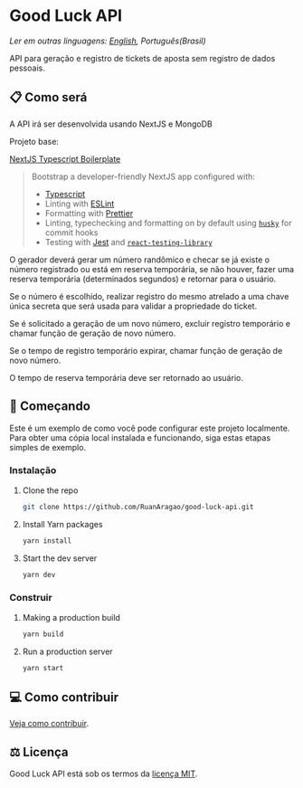 # Good Luck API

*Ler em outras linguagens: [English](./README-en.md), Português(Brasil)*

API para geração e registro de tickets de aposta sem registro de dados pessoais.

## 📋 Como será

A API irá ser desenvolvida usando NextJS e MongoDB

Projeto base:

[NextJS Typescript Boilerplate](https://github.com/vercel/next.js/tree/master/examples/with-typescript-eslint-jest)

> Bootstrap a developer-friendly NextJS app configured with:
>
> - [Typescript](https://www.typescriptlang.org/)
> - Linting with [ESLint](https://eslint.org/)
> - Formatting with [Prettier](https://prettier.io/)
> - Linting, typechecking and formatting on by default using [`husky`](https://github.com/typicode/husky) for commit hooks
> - Testing with [Jest](https://jestjs.io/) and [`react-testing-library`](https://testing-library.com/docs/react-testing-library/intro)

O gerador deverá gerar um número randômico e checar se já existe o número registrado ou está em reserva temporária, se não houver, fazer uma reserva temporária (determinados segundos) e retornar para o usuário.

Se o número é escolhido, realizar registro do mesmo atrelado a uma chave única secreta que será usada para validar a propriedade do ticket.

Se é solicitado a geração de um novo número, excluir registro temporário e chamar função de geração de novo número.

Se o tempo de registro temporário expirar, chamar função de geração de novo número. 

O tempo de reserva temporária deve ser retornado ao usuário.

<!-- GETTING STARTED -->
## :pushpin: Começando

Este é um exemplo de como você pode configurar este projeto localmente.
Para obter uma cópia local instalada e funcionando, siga estas etapas simples de exemplo.

### Instalação

1. Clone the repo
   ```sh
   git clone https://github.com/RuanAragao/good-luck-api.git
   ```
2. Install Yarn packages
   ```sh
   yarn install
   ```
3. Start the dev server
   ```sh
   yarn dev
   ```
   
### Construir

1. Making a production build
   ```sh
   yarn build
   ```
2. Run a production server
   ```sh
   yarn start
   ```

## 💻 Como contribuir

[Veja como contribuir](./CONTRIBUTING.md).

## ⚖️ Licença

Good Luck API está sob os termos da [licença MIT](./LICENSE).

